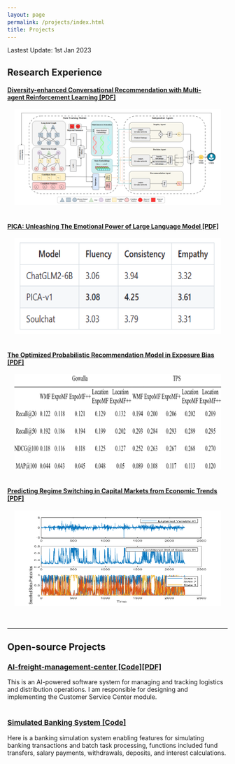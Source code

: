 ```yaml
---
layout: page
permalink: /projects/index.html
title: Projects
---
```


Lastest Update: 1st Jan 2023&nbsp;

## Research Experience

#### [Diversity-enhanced Conversational Recommendation with Multi-agent Reinforcement Learning [PDF]](https://yizhao111.github.io/mypaper/CRS.pdf)

<center>
<img src="/images/CRS.png" width="473" height="219">
</center>

<br>

#### [PICA: Unleashing The Emotional Power of Large Language Model [PDF]](https://github.com/Yizhao111/PICA)

<center>
<img src="/images/PICA.png" width="473" height="219">
</center>
<br>

#### [The Optimized Probabilistic Recommendation Model in Exposure Bias [PDF]](https://yizhao111.github.io/mypaper/paper_bias.pdf)

<center>
<img src="/images/Combined-Model.png" width="473" height="219">
</center>
<br>

#### [Predicting Regime Switching in Capital Markets from Economic Trends [PDF]](https://Yizhao111.github.io/mypaper/paper_predict.pdf)

<center>
<img src="/images/predict.png" width="473" height="219">
</center>
<br>

<br>

---

## Open-source Projects

### [AI-freight-management-center [Code]](https://github.com/Yizhao111/AI-freight-management-center)[[PDF]](https://Yizhao111.github.io/mypaper/freight.pdf)

This is an AI-powered software system for managing and tracking logistics and distribution operations. I am responsible for designing and implementing the Customer Service Center module.<br><br>

### [Simulated Banking System [Code]](https://github.com/Yizhao111/AI-freight-management-center)

Here is a banking simulation system enabling features for simulating banking transactions and batch task processing, functions included fund transfers, salary payments, withdrawals, deposits, and interest calculations.<br><br>

<!-- **In this project, I:**

- Integrated multithreading techniques with the Java Swing framework to handle ten thousand simulated users with around two hundred million records
- Used Socket-based network programming to create a client-server architecture and the Runnable interface and member functions to control thread pausing and resuming. -->

<!-- #### [FZU-LaTeX-template 精美学术模版](https://github.com/GuangLun2000/FZU-latex-template)

Many elegant LaTeX templates designed for FZU students, including Beamer Theme Slides, Recommendation Letters and Undergraduate Thesis Template.

#### [miec-lance 自动化系修读材料](https://github.com/GuangLun2000/miec-lance )

This repo is where I keep track of my incredible journey at FZU-MIEC. You can learn RIDS & CSEE better by refering to this repo, but **please do not directly copy my assignments, codes and any reports!** -->
